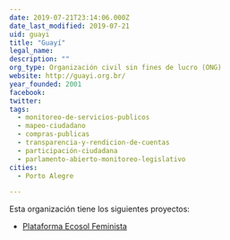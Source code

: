 ```yaml
---
date: 2019-07-21T23:14:06.000Z
date_last_modified: 2019-07-21
uid: guayi
title: "Guayí"
legal_name: 
description: ""
org_type: Organización civil sin fines de lucro (ONG)
website: http://guayi.org.br/
year_founded: 2001
facebook: 
twitter: 
tags:
  - monitoreo-de-servicios-publicos
  - mapeo-ciudadano
  - compras-publicas
  - transparencia-y-rendicion-de-cuentas
  - participación-ciudadana
  - parlamento-abierto-monitoreo-legislativo
cities: 
  - Porto Alegre

---
```


Esta organización tiene los siguientes proyectos:

- [Plataforma Ecosol Feminista](/i/plataforma-ecosol-feminista.html)
